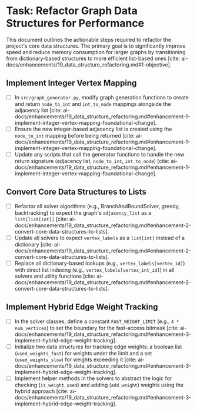 # Task: Refactor Graph Data Structures for Performance

This document outlines the actionable steps required to refactor the project's core data structures. The primary goal is to significantly improve speed and reduce memory consumption for larger graphs by transitioning from dictionary-based structures to more efficient list-based ones [cite: ai-docs/enhancements/19_data_structure_refactoring.md#1-objective].

## Implement Integer Vertex Mapping

- [ ] In `src/graph_generator.py`, modify graph generation functions to create and return `node_to_int` and `int_to_node` mappings alongside the adjacency list [cite: ai-docs/enhancements/19_data_structure_refactoring.md#enhancement-1-implement-integer-vertex-mapping-foundational-change].
- [ ] Ensure the new integer-based adjacency list is created using the `node_to_int` mapping before being returned [cite: ai-docs/enhancements/19_data_structure_refactoring.md#enhancement-1-implement-integer-vertex-mapping-foundational-change].
- [ ] Update any scripts that call the generator functions to handle the new return signature (adjacency list, `node_to_int`, `int_to_node`) [cite: ai-docs/enhancements/19_data_structure_refactoring.md#enhancement-1-implement-integer-vertex-mapping-foundational-change].

## Convert Core Data Structures to Lists

- [ ] Refactor all solver algorithms (e.g., BranchAndBoundSolver, greedy, backtracking) to expect the graph's `adjacency_list` as a `list[list[int]]` [cite: ai-docs/enhancements/19_data_structure_refactoring.md#enhancement-2-convert-core-data-structures-to-lists].
- [ ] Update all solvers to expect `vertex_labels` as a `list[int]` instead of a dictionary [cite: ai-docs/enhancements/19_data_structure_refactoring.md#enhancement-2-convert-core-data-structures-to-lists].
- [ ] Replace all dictionary-based lookups (e.g., `vertex_labels[vertex_id]`) with direct list indexing (e.g., `vertex_labels[vertex_int_id]`) in all solvers and utility functions [cite: ai-docs/enhancements/19_data_structure_refactoring.md#enhancement-2-convert-core-data-structures-to-lists].

## Implement Hybrid Edge Weight Tracking

- [ ] In the solver classes, define a constant `FAST_WEIGHT_LIMIT` (e.g., `4 * num_vertices`) to set the boundary for the fast-access bitmask [cite: ai-docs/enhancements/19_data_structure_refactoring.md#enhancement-3-implement-hybrid-edge-weight-tracking].
- [ ] Initialize two data structures for tracking edge weights: a boolean list (`used_weights_fast`) for weights under the limit and a set (`used_weights_slow`) for weights exceeding it [cite: ai-docs/enhancements/19_data_structure_refactoring.md#enhancement-3-implement-hybrid-edge-weight-tracking].
- [ ] Implement helper methods in the solvers to abstract the logic for checking (`is_weight_used`) and adding (`add_weight`) weights using the hybrid approach [cite: ai-docs/enhancements/19_data_structure_refactoring.md#enhancement-3-implement-hybrid-edge-weight-tracking].
